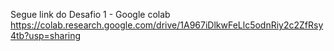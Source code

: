 Segue link do Desafio 1 - Google colab
https://colab.research.google.com/drive/1A967iDlkwFeLlc5odnRiy2c2ZfRsy4tb?usp=sharing
